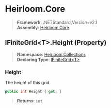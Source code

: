 # Heirloom.Core

> **Framework**: .NETStandard,Version=v2.1  
> **Assembly**: [Heirloom.Core][0]

## IFiniteGrid\<T>.Height (Property)

> **Namespace**: [Heirloom.Collections][0]  
> **Declaring Type**: [IFiniteGrid\<T>][1]

### Height

The height of this grid.

```cs
public int Height { get; }
```

> **Returns**: `int`

[0]: ../../../Heirloom.Core.md
[1]: ../IFiniteGrid[T].md
